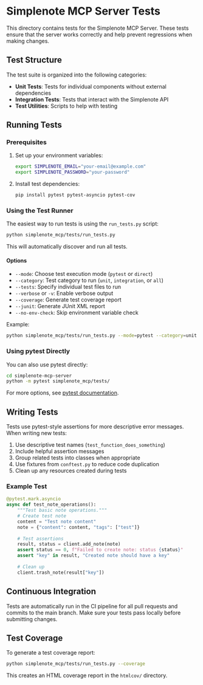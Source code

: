 # Simplenote MCP Server Tests

This directory contains tests for the Simplenote MCP Server. These tests ensure that the server works correctly and help prevent regressions when making changes.

## Test Structure

The test suite is organized into the following categories:

- **Unit Tests**: Tests for individual components without external dependencies
- **Integration Tests**: Tests that interact with the Simplenote API
- **Test Utilities**: Scripts to help with testing

## Running Tests

### Prerequisites

1. Set up your environment variables:
   ```bash
   export SIMPLENOTE_EMAIL="your-email@example.com"
   export SIMPLENOTE_PASSWORD="your-password"
   ```

2. Install test dependencies:
   ```bash
   pip install pytest pytest-asyncio pytest-cov
   ```

### Using the Test Runner

The easiest way to run tests is using the `run_tests.py` script:

```bash
python simplenote_mcp/tests/run_tests.py
```

This will automatically discover and run all tests.

#### Options

- `--mode`: Choose test execution mode (`pytest` or `direct`)
- `--category`: Test category to run (`unit`, `integration`, or `all`)
- `--tests`: Specify individual test files to run
- `--verbose` or `-v`: Enable verbose output
- `--coverage`: Generate test coverage report
- `--junit`: Generate JUnit XML report
- `--no-env-check`: Skip environment variable check

Example:
```bash
python simplenote_mcp/tests/run_tests.py --mode=pytest --category=unit --coverage
```

### Using pytest Directly

You can also use pytest directly:

```bash
cd simplenote-mcp-server
python -m pytest simplenote_mcp/tests/
```

For more options, see [pytest documentation](https://docs.pytest.org/en/stable/usage.html).

## Writing Tests

Tests use pytest-style assertions for more descriptive error messages. When writing new tests:

1. Use descriptive test names (`test_function_does_something`)
2. Include helpful assertion messages
3. Group related tests into classes when appropriate
4. Use fixtures from `conftest.py` to reduce code duplication
5. Clean up any resources created during tests

### Example Test

```python
@pytest.mark.asyncio
async def test_note_operations():
    """Test basic note operations."""
    # Create test note
    content = "Test note content"
    note = {"content": content, "tags": ["test"]}
    
    # Test assertions
    result, status = client.add_note(note)
    assert status == 0, f"Failed to create note: status {status}"
    assert "key" in result, "Created note should have a key"
    
    # Clean up
    client.trash_note(result["key"])
```

## Continuous Integration

Tests are automatically run in the CI pipeline for all pull requests and commits to the main branch. Make sure your tests pass locally before submitting changes.

## Test Coverage

To generate a test coverage report:

```bash
python simplenote_mcp/tests/run_tests.py --coverage
```

This creates an HTML coverage report in the `htmlcov/` directory.